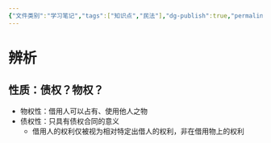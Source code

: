 ```yaml
---
{"文件类别":"学习笔记","tags":["知识点","民法"],"dg-publish":true,"permalink":"/学习笔记studyup/民法总论/借用合同/","dgPassFrontmatter":true,"created":"2024-10-23T18:24:07.291+08:00","updated":"2024-11-14T09:30:19.621+08:00"}
---
```


# 辨析
## 性质：债权？物权？
- 物权性：借用人可以占有、使用他人之物
- 债权性：只具有债权合同的意义
	- 借用人的权利仅被视为相对特定出借人的权利，非在借用物上的权利
